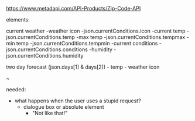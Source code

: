https://www.metadapi.com/API-Products/Zip-Code-API

elements:

current weather
    -weather icon
        -json.currentConditions.icon
    -current temp 
        -json.currentConditions.temp
    -max temp 
        -json.currentConditions.tempmax
    -min temp 
        -json.currentConditions.tempmin
    -current conditions 
        -json.currentConditions.conditions
    -humidity 
        -json.currentConditions.humidity

two day forecast (json.days[1] & days[2])
    - temp
    - weather icon


~

needed: 

- what happens when the user uses a stupid request?
    - dialogue box or absolute element
        - "Not like that!"
